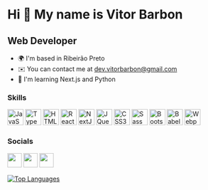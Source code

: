 
Hi 👋 My name is Vitor Barbon
=============================

Web Developer
-------------

* 🌍  I'm based in Ribeirão Preto
* ✉️  You can contact me at [dev.vitorbarbon@gmail.com](mailto:dev.vitorbarbon@gmail.com)
* 🧠  I'm learning Next.js and Python

### Skills

<p align="left">
<a href="https://developer.mozilla.org/en-US/docs/Web/JavaScript" target="_blank" rel="noreferrer"><img src="https://raw.githubusercontent.com/danielcranney/readme-generator/main/public/icons/skills/javascript-colored.svg" width="36" height="36" alt="JavaScript" /></a>
<a href="https://www.typescriptlang.org/" target="_blank" rel="noreferrer"><img src="https://raw.githubusercontent.com/danielcranney/readme-generator/main/public/icons/skills/typescript-colored.svg" width="36" height="36" alt="TypeScript" /></a>
<a href="https://developer.mozilla.org/en-US/docs/Glossary/HTML5" target="_blank" rel="noreferrer"><img src="https://raw.githubusercontent.com/danielcranney/readme-generator/main/public/icons/skills/html5-colored.svg" width="36" height="36" alt="HTML5" /></a>
<a href="https://reactjs.org/" target="_blank" rel="noreferrer"><img src="https://raw.githubusercontent.com/danielcranney/readme-generator/main/public/icons/skills/react-colored.svg" width="36" height="36" alt="React" /></a>
<a href="https://nextjs.org/docs" target="_blank" rel="noreferrer"><img src="https://raw.githubusercontent.com/danielcranney/readme-generator/main/public/icons/skills/nextjs-colored.svg" width="36" height="36" alt="NextJs" /></a>
<a href="https://jquery.com/" target="_blank" rel="noreferrer"><img src="https://raw.githubusercontent.com/danielcranney/readme-generator/main/public/icons/skills/jquery-colored.svg" width="36" height="36" alt="JQuery" /></a>
<a href="https://www.w3.org/TR/CSS/#css" target="_blank" rel="noreferrer"><img src="https://raw.githubusercontent.com/danielcranney/readme-generator/main/public/icons/skills/css3-colored.svg" width="36" height="36" alt="CSS3" /></a>
<a href="https://sass-lang.com/" target="_blank" rel="noreferrer"><img src="https://raw.githubusercontent.com/danielcranney/readme-generator/main/public/icons/skills/sass-colored.svg" width="36" height="36" alt="Sass" /></a>
<a href="https://getbootstrap.com/" target="_blank" rel="noreferrer"><img src="https://raw.githubusercontent.com/danielcranney/readme-generator/main/public/icons/skills/bootstrap-colored.svg" width="36" height="36" alt="Bootstrap" /></a>
<a href="https://babeljs.io/" target="_blank" rel="noreferrer"><img src="https://raw.githubusercontent.com/danielcranney/readme-generator/main/public/icons/skills/babel-colored.svg" width="36" height="36" alt="Babel" /></a>
<a href="https://webpack.js.org/" target="_blank" rel="noreferrer"><img src="https://raw.githubusercontent.com/danielcranney/readme-generator/main/public/icons/skills/webpack-colored.svg" width="36" height="36" alt="Webpack" /></a>
</p>

### Socials

<p align="left"> 
  <a href="https://www.codepen.io/vitorbarbon" target="_blank" rel="noreferrer"><img src="https://raw.githubusercontent.com/danielcranney/readme-generator/main/public/icons/socials/codepen.svg" width="32" height="32" /></a>
  <a href="https://www.github.com/VitorBarbon" target="_blank" rel="noreferrer"><img src="https://raw.githubusercontent.com/danielcranney/readme-generator/main/public/icons/socials/github.svg" width="32" height="32" /></a> 
  <a href="https://www.linkedin.com/in/vitor-barbon-b37614182" target="_blank" rel="noreferrer"><img src="https://raw.githubusercontent.com/danielcranney/readme-generator/main/public/icons/socials/linkedin.svg" width="32" height="32" /></a></p>

<!-- ### Badges

<b>My GitHub Stats</b>

<a href="http://www.github.com/VitorBarbon"><img src="https://github-readme-stats.vercel.app/api?username=VitorBarbon&show_icons=true&hide=&count_private=true&title_color=facc15&text_color=ffffff&icon_color=facc15&bg_color=312e81&hide_border=true&show_icons=true" alt="VitorBarbon's GitHub stats" /></a>
-->

<a href="https://github.com/VitorBarbon" align="left"><img src="https://github-readme-stats.vercel.app/api/top-langs/?username=VitorBarbon&langs_count=10&title_color=facc15&text_color=ffffff&icon_color=facc15&bg_color=312e81&hide_border=true&locale=en&custom_title=Top%20%Languages" alt="Top Languages" /></a>
<!--
### Support Me

<a href="https://www.buymeacoffee.com/VitorBarbon"><img src="https://cdn.buymeacoffee.com/buttons/v2/default-yellow.png" width="200" /></a>
-->
